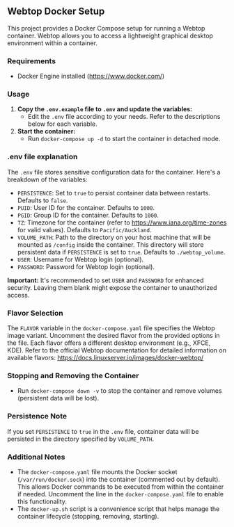 Webtop Docker Setup
-------------------

This project provides a Docker Compose setup for running a Webtop container. Webtop allows you to access a lightweight graphical desktop environment within a container.

### Requirements

-   Docker Engine installed (<https://www.docker.com/>)

### Usage

1.  **Copy the `.env.example` file to `.env` and update the variables:**
    -   Edit the `.env` file according to your needs. Refer to the descriptions below for each variable.
2.  **Start the container:**
    -   Run `docker-compose up -d` to start the container in detached mode.

### .env file explanation

The `.env` file stores sensitive configuration data for the container. Here's a breakdown of the variables:

-   `PERSISTENCE`: Set to `true` to persist container data between restarts. Defaults to `false`.
-   `PUID`: User ID for the container. Defaults to `1000`.
-   `PGID`: Group ID for the container. Defaults to `1000`.
-   `TZ`: Timezone for the container (refer to <https://www.iana.org/time-zones> for valid values). Defaults to `Pacific/Auckland`.
-   `VOLUME_PATH`: Path to the directory on your host machine that will be mounted as `/config` inside the container. This directory will store persistent data if `PERSISTENCE` is set to `true`. Defaults to `./webtop_volume`.
-   `USER`: Username for Webtop login (optional).
-   `PASSWORD`: Password for Webtop login (optional).

**Important:** It's recommended to set `USER` and `PASSWORD` for enhanced security. Leaving them blank might expose the container to unauthorized access.

### Flavor Selection

The `FLAVOR` variable in the `docker-compose.yaml` file specifies the Webtop image variant. Uncomment the desired flavor from the provided options in the file. Each flavor offers a different desktop environment (e.g., XFCE, KDE). Refer to the official Webtop documentation for detailed information on available flavors: <https://docs.linuxserver.io/images/docker-webtop/>

### Stopping and Removing the Container

-   Run `docker-compose down -v` to stop the container and remove volumes (persistent data will be lost).

### Persistence Note

If you set `PERSISTENCE` to `true` in the `.env` file, container data will be persisted in the directory specified by `VOLUME_PATH`.

### Additional Notes

-   The `docker-compose.yaml` file mounts the Docker socket (`/var/run/docker.sock`) into the container (commented out by default). This allows Docker commands to be executed from within the container if needed. Uncomment the line in the `docker-compose.yaml` file to enable this functionality.
-   The `docker-up.sh` script is a convenience script that helps manage the container lifecycle (stopping, removing, starting).
